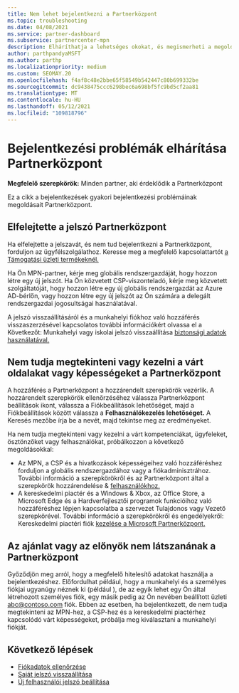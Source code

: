 ```yaml
---
title: Nem lehet bejelentkezni a Partnerközpont
ms.topic: troubleshooting
ms.date: 04/08/2021
ms.service: partner-dashboard
ms.subservice: partnercenter-mpn
description: Elháríthatja a lehetséges okokat, és megismerheti a megoldásokat, amikor nem tud bejelentkezni a Partnerközpont – további információ a jelszavak alaphelyzetbe állításáról, a szerepkörök ellenőrzésről és a hitelesítő adatok ellenőrzésről.
author: parthpandyaMSFT
ms.author: parthp
ms.localizationpriority: medium
ms.custom: SEOMAY.20
ms.openlocfilehash: f4af8c48e2bbe65f58549b542447c80b699332be
ms.sourcegitcommit: dc9438475ccc6298bec6a698bf5fc9bd5cf2aa81
ms.translationtype: MT
ms.contentlocale: hu-HU
ms.lasthandoff: 05/12/2021
ms.locfileid: "109818796"
---
```

# <a name="troubleshoot-sign-in-issues-for-partner-center"></a>Bejelentkezési problémák elhárítása Partnerközpont

**Megfelelő szerepkörök:** Minden partner, aki érdeklődik a Partnerközpont

Ez a cikk a bejelentkezések gyakori bejelentkezési problémáinak megoldásait Partnerközpont.

## <a name="youve-forgotten-your-password-for-partner-center"></a>Elfelejtette a jelszó Partnerközpont

Ha elfelejtette a jelszavát, és nem tud bejelentkezni a Partnerközpont, forduljon az ügyfélszolgálathoz. Keresse meg a megfelelő kapcsolattartót [a Támogatási üzleti termékeknél.](/microsoft-365/admin/contact-support-for-business-products)

Ha Ön MPN-partner, kérje meg globális rendszergazdáját, hogy hozzon létre egy új jelszót. Ha Ön közvetett CSP-viszonteladó, kérje meg közvetett szolgáltatóját, hogy hozzon létre egy új globális rendszergazdát az Azure AD-bérlőn, vagy hozzon létre egy új jelszót az Ön számára a delegált rendszergazdai jogosultságai használatával.

A jelszó visszaállításáról és a munkahelyi fiókhoz való hozzáférés visszaszerzésével kapcsolatos további információkért olvassa el a Következőt: Munkahelyi vagy iskolai jelszó visszaállítása [biztonsági adatok használatával.](/azure/active-directory/user-help/active-directory-passwords-update-your-own-password#how-to-change-your-password)

## <a name="you-cant-view-or-manage-the-expected-pages-or-capabilities-in-partner-center"></a>Nem tudja megtekinteni vagy kezelni a várt oldalakat vagy képességeket a Partnerközpont

A hozzáférés a Partnerközpont a hozzárendelt szerepkörök vezérlik. A hozzárendelt szerepkörök ellenőrzéséhez válassza Partnerközpont beállítások ikont, válassza a Fiókbeállítások lehetőséget, majd a Fiókbeállítások között válassza a **Felhasználókezelés lehetőséget.** A Keresés mezőbe írja be a nevét, majd tekintse meg az eredményeket.

Ha nem tudja megtekinteni vagy kezelni a várt kompetenciákat, ügyfeleket, ösztönzőket vagy felhasználókat, próbálkozzon a következő megoldásokkal:

- Az MPN, a CSP és a hivatkozások képességeihez való hozzáféréshez forduljon a globális rendszergazdához vagy a fiókadminisztrához. További információ a szerepkörökről és az Partnerközpont által a szerepkörök hozzárendelése & [felhasználókhoz.](permissions-overview.md)
- A kereskedelmi piactér és a Windows & Xbox, az Office Store, a Microsoft Edge és a Hardverfejlesztői programok funkcióihoz való hozzáféréshez lépjen kapcsolatba a szervezet Tulajdonos vagy Vezető szerepkörével. További információ a szerepkörökről és engedélyekről: Kereskedelmi piactéri fiók [kezelése a Microsoft Partnerközpont.](/azure/marketplace/partner-center-portal/manage-account#define-user-roles-and-permissions)

## <a name="you-cant-see-your-offer-or-benefits-in-partner-center"></a>Az ajánlat vagy az előnyök nem látszanának a Partnerközpont

Győződjön meg arról, hogy a megfelelő hitelesítő adatokat használja a bejelentkezéshez. Előfordulhat például, hogy a munkahelyi és a személyes fiókjai ugyanúgy néznek ki (például ), de az egyik lehet egy Ön által létrehozott személyes fiók, egy másik pedig az Ön nevében beállított üzleti abc@contoso.com fiók. Ebben az esetben, ha bejelentkezett, de nem tudja megtekinteni az MPN-hez, a CSP-hez és a kereskedelmi piactérhez kapcsolódó várt képességeket, próbálja meg kiválasztani a munkahelyi fiókját.

## <a name="next-steps"></a>Következő lépések

- [Fiókadatok ellenőrzése](verification-responses.md)
- [Saját jelszó visszaállítása](reset-my-pasword.md)
- [Új felhasználói jelszó beállítása](reset-a-user-password.md)